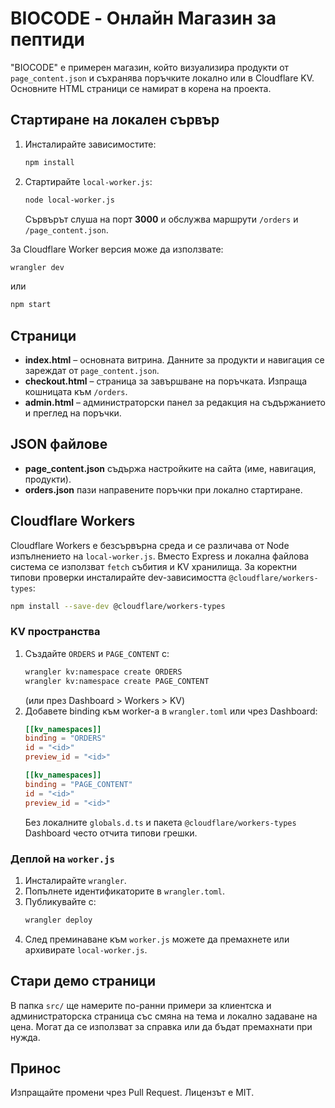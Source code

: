 # BIOCODE - Онлайн Магазин за пептиди

"BIOCODE" е примерен магазин, който визуализира продукти от `page_content.json` и съхранява поръчките локално или в Cloudflare KV. Основните HTML страници се намират в корена на проекта.

## Стартиране на локален сървър
1. Инсталирайте зависимостите:
   ```bash
   npm install
   ```
2. Стартирайте `local-worker.js`:
   ```bash
   node local-worker.js
   ```
   Сървърът слуша на порт **3000** и обслужва маршрути `/orders` и `/page_content.json`.

За Cloudflare Worker версия може да използвате:
```bash
wrangler dev
```
или
```bash
npm start
```

## Страници
- **index.html** – основната витрина. Данните за продукти и навигация се зареждат от `page_content.json`.
- **checkout.html** – страница за завършване на поръчката. Изпраща кошницата към `/orders`.
- **admin.html** – администраторски панел за редакция на съдържанието и преглед на поръчки.

## JSON файлове
- **page_content.json** съдържа настройките на сайта (име, навигация, продукти).
- **orders.json** пази направените поръчки при локално стартиране.

## Cloudflare Workers
Cloudflare Workers е безсървърна среда и се различава от Node изпълнението на `local-worker.js`.
Вместо Express и локална файлова система се използват `fetch` събития и KV хранилища.
За коректни типови проверки инсталирайте dev-зависимостта `@cloudflare/workers-types`:
```bash
npm install --save-dev @cloudflare/workers-types
```

### KV пространства
1. Създайте `ORDERS` и `PAGE_CONTENT` с:
   ```bash
   wrangler kv:namespace create ORDERS
   wrangler kv:namespace create PAGE_CONTENT
   ```
   (или през Dashboard > Workers > KV)
2. Добавете binding към worker-а в `wrangler.toml` или чрез Dashboard:
   ```toml
   [[kv_namespaces]]
   binding = "ORDERS"
   id = "<id>"
   preview_id = "<id>"

   [[kv_namespaces]]
   binding = "PAGE_CONTENT"
   id = "<id>"
   preview_id = "<id>"
   ```
   Без локалните `globals.d.ts` и пакета `@cloudflare/workers-types` Dashboard често
   отчита типови грешки.

### Деплой на `worker.js`
1. Инсталирайте `wrangler`.
2. Попълнете идентификаторите в `wrangler.toml`.
3. Публикувайте с:
   ```bash
   wrangler deploy
   ```
4. След преминаване към `worker.js` можете да премахнете или архивирате `local-worker.js`.

## Стари демо страници
В папка `src/` ще намерите по-ранни примери за клиентска и администраторска страница със смяна на тема и локално задаване на цена. Могат да се използват за справка или да бъдат премахнати при нужда.

## Принос
Изпращайте промени чрез Pull Request. Лицензът е MIT.
